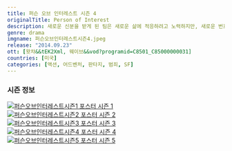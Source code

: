 ```yaml
---
title: 퍼슨 오브 인터레스트 시즌 4
originalTitle: Person of Interest
description: 새로운 신분을 받게 된 팀은 새로운 삶에 적응하려고 노력하지만, 새로운 번호가 사건을 복잡하게 만든다.
genre: drama
imgname: 퍼슨오브인터레스트시즌4.jpeg
release: "2014.09.23"
ott: [왓챠&&tEK2Xml, 웨이브&&vod?programid=C8501_C85000000031]
countries: [미국]
categories: [액션, 어드벤처, 판타지, 범죄, SF]
---
```


### 시즌 정보

<div class="season-list">
<div class="item">
<a href="/drama/퍼슨오브인터레스트시즌1" >
<img src="/poster/퍼슨오브인터레스트시즌1.jpeg" alt="퍼슨오브인터레스트시즌1 포스터 ">
시즌 1</a>
</div>

<div class="item">
<a href="/drama/퍼슨오브인터레스트시즌2" >
<img src="/poster/퍼슨오브인터레스트시즌2.jpeg" alt="퍼슨오브인터레스트시즌2 포스터 ">
시즌 2</a>
</div>

<div class="item">
<a href="/drama/퍼슨오브인터레스트시즌3" >
<img src="/poster/퍼슨오브인터레스트시즌3.jpeg" alt="퍼슨오브인터레스트시즌3 포스터 ">
시즌 3</a>
</div>

<div class="item">
<a href="/drama/퍼슨오브인터레스트시즌4" >
<img src="/poster/퍼슨오브인터레스트시즌4.jpeg" alt="퍼슨오브인터레스트시즌4 포스터 ">
시즌 4</a>
</div>

<div class="item">
<a href="/drama/퍼슨오브인터레스트시즌5" >
<img src="/poster/퍼슨오브인터레스트시즌5.jpeg" alt="퍼슨오브인터레스트시즌5 포스터 ">
시즌 5</a>
</div>
</div>
